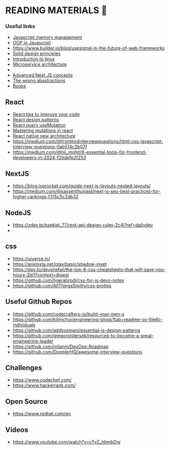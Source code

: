 # READING MATERIALS 📖

### Useful links
- <a href="https://itnext.io/javascript-memory-management-how-to-avoid-common-memory-leaks-and-improve-performance-c018dbbca954">Javascript memory management</a>
- <a href="https://www.freecodecamp.org/news/object-oriented-programming-javascript/">OOP in Javascript</a>
- https://www.builder.io/blog/usesignal-is-the-future-of-web-frameworks
- <a href="https://www.freecodecamp.org/news/solid-design-principles-in-software-development/">Solid design principles</a>
- <a href="https://www.freecodecamp.org/news/introduction-to-linux/">Introduction to linux</a>
- <a href="https://thenewstack.io/what-is-microservices-architecture/">Microservice architecture</a>
- <a href="https://cloudbytes.dev/aws-academy/how-to-install-and-run-wordpress-on-an-ec2-instance"></a>
- <a href="https://blog.devgenius.io/advanced-next-js-concepts-8439a8752597">Advanced Next JS concepts</a>
- <a href="https://sandimetz.com/blog/2016/1/20/the-wrong-abstraction">The wrong abastractions</a>
- <a href="https://github.com/EbookFoundation/free-programming-books">Books</a>

## React
- <a href="https://javascript.plainenglish.io/4-react-tips-to-instantly-improve-your-code-7456e028cfa3">React tips to improve your code</a>
- <a href="https://javascript.plainenglish.io/5-react-design-patterns-you-should-know-629030e2e2c7">React design patterns</a>
- <a href="https://profy.dev/article/react-query-usemutation">React query useMutation</a>
- <a href="https://tkdodo.eu/blog/mastering-mutations-in-react-query">Mastering mutations in react</a>
- <a href="https://medium.com/@mishraabhishek.11/react-native-new-architecture-937c76547b29">React native new architecture</a>
- https://medium.com/@frontendinterviewquestions/html-css-javascript-interview-questions-0ab514c2b07f
- https://medium.com/@hii_mohit/8-essential-tools-for-frontend-developers-in-2024-f2bdefe2f253

## NextJS
- https://blog.logrocket.com/guide-next-js-layouts-nested-layouts/
- https://medium.com/@sassenthusiast/next-js-seo-best-practices-for-higher-rankings-f315c5c2db32

## NodeJS
- https://zdev.to/ezekiel_77/rest-api-design-rules-2c4j?ref=dailydev
- 

## css
- https://uiverse.io/
- https://animista.net/play/basic/shadow-inset
- https://dev.to/devshefali/the-top-6-css-cheatsheets-that-will-save-you-hours-2lp1?context=digest
- https://github.com/tigerabrodi/css-for-js-devs-notes
- https://github.com/AllThingsSmitty/css-protips

## Useful Github Repos
- https://github.com/codecrafters-io/build-your-own-x
- https://github.com/kilimchoi/engineering-blogs?tab=readme-ov-file#c-individuals
- https://github.com/addyosmani/essential-js-design-patterns
- https://github.com/gregorojstersek/resources-to-become-a-great-engineering-leader
- https://github.com/milanm/DevOps-Roadmap
- https://github.com/DopplerHQ/awesome-interview-questions

## Challenges
- https://www.codechef.com/
- https://www.hackerrank.com/

## Open Source
- https://www.redhat.com/en
  
## Videos
- https://www.youtube.com/watch?v=cTyZ_hbmbDw


